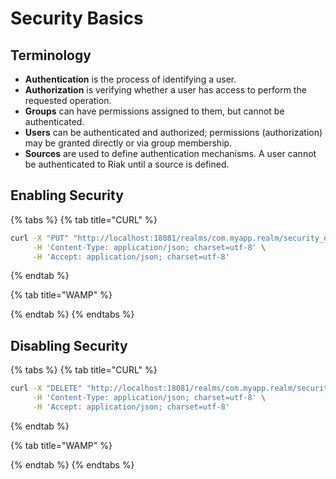 # Security Basics

## Terminology

* **Authentication** is the process of identifying a user.
* **Authorization** is verifying whether a user has access to perform the requested operation.
* **Groups** can have permissions assigned to them, but cannot be authenticated.
* **Users** can be authenticated and authorized; permissions \(authorization\) may be granted directly or via group membership.
* **Sources** are used to define authentication mechanisms. A user cannot be authenticated to Riak until a source is defined.

## Enabling Security

{% tabs %}
{% tab title="CURL" %}
```bash
curl -X "PUT" "http://localhost:18081/realms/com.myapp.realm/security_enabled" \
     -H 'Content-Type: application/json; charset=utf-8' \
     -H 'Accept: application/json; charset=utf-8'


```
{% endtab %}

{% tab title="WAMP" %}

{% endtab %}
{% endtabs %}

## Disabling Security

{% tabs %}
{% tab title="CURL" %}
```bash
curl -X "DELETE" "http://localhost:18081/realms/com.myapp.realm/security_enabled" \
     -H 'Content-Type: application/json; charset=utf-8' \
     -H 'Accept: application/json; charset=utf-8'
```
{% endtab %}

{% tab title="WAMP" %}

{% endtab %}
{% endtabs %}



